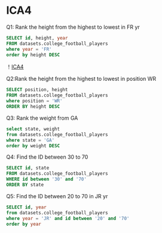 # ICA4

Q1: Rank the height from the highest to lowest in FR yr

```sql
SELECT id, height, year
FROM datasets.college_football_players
where year = 'FR'
order by height DESC
```
！[ICA4](Visualization/ICA4-1.jpg)

Q2:Rank the height from the highest to lowest in position WR

```sql
SELECT position, height
FROM datasets.college_football_players
where position = 'WR'
ORDER BY height DESC
```

Q3: Rank the weight from GA

```sql
select state, weight
from datasets.college_football_players
where state = 'GA'
order by weight DESC
```

Q4: Find the ID between 30 to 70
```sql
SELECT id, state
FROM datasets.college_football_players
WHERE id between '30' and '70'
ORDER BY state
```

Q5: Find the ID between 20 to 70 in JR yr
```sql
SELECT id, year
from datasets.college_football_players
where year = 'JR' and id between '20' and '70'
order by year
```
